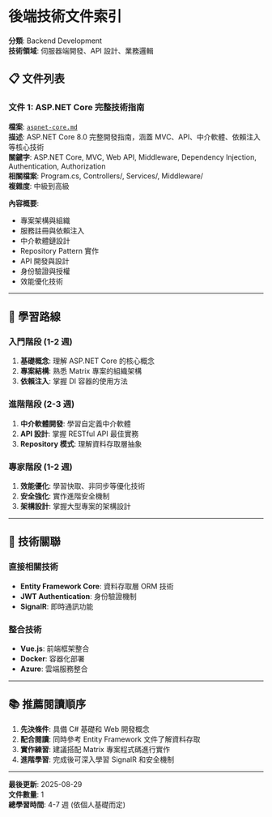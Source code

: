 # 後端技術文件索引

**分類**: Backend Development  
**技術領域**: 伺服器端開發、API 設計、業務邏輯  

## 📋 文件列表

### 文件 1: ASP.NET Core 完整技術指南
**檔案**: [`aspnet-core.md`](./aspnet-core.md)  
**描述**: ASP.NET Core 8.0 完整開發指南，涵蓋 MVC、API、中介軟體、依賴注入等核心技術  
**關鍵字**: ASP.NET Core, MVC, Web API, Middleware, Dependency Injection, Authentication, Authorization  
**相關檔案**: Program.cs, Controllers/, Services/, Middleware/  
**複雜度**: 中級到高級  

**內容概要**:
- 專案架構與組織
- 服務註冊與依賴注入
- 中介軟體鏈設計
- Repository Pattern 實作
- API 開發與設計
- 身份驗證與授權
- 效能優化技術

---

## 🎯 學習路線

### 入門階段 (1-2 週)
1. **基礎概念**: 理解 ASP.NET Core 的核心概念
2. **專案結構**: 熟悉 Matrix 專案的組織架構
3. **依賴注入**: 掌握 DI 容器的使用方法

### 進階階段 (2-3 週)  
1. **中介軟體開發**: 學習自定義中介軟體
2. **API 設計**: 掌握 RESTful API 最佳實務
3. **Repository 模式**: 理解資料存取層抽象

### 專家階段 (1-2 週)
1. **效能優化**: 學習快取、非同步等優化技術
2. **安全強化**: 實作進階安全機制
3. **架構設計**: 掌握大型專案的架構設計

---

## 🔗 技術關聯

### 直接相關技術
- **Entity Framework Core**: 資料存取層 ORM 技術
- **JWT Authentication**: 身份驗證機制
- **SignalR**: 即時通訊功能

### 整合技術
- **Vue.js**: 前端框架整合
- **Docker**: 容器化部署
- **Azure**: 雲端服務整合

---

## 📚 推薦閱讀順序

1. **先決條件**: 具備 C# 基礎和 Web 開發概念
2. **配合閱讀**: 同時參考 Entity Framework 文件了解資料存取
3. **實作練習**: 建議搭配 Matrix 專案程式碼進行實作
4. **進階學習**: 完成後可深入學習 SignalR 和安全機制

---

**最後更新**: 2025-08-29  
**文件數量**: 1  
**總學習時間**: 4-7 週 (依個人基礎而定)